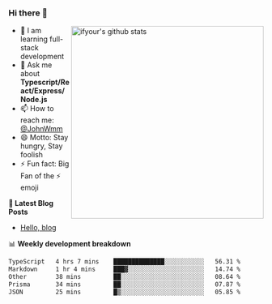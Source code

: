 ### Hi there 👋

<img style="width: 380px" align="right" src="https://github-readme-stats.vercel.app/api?username=ifyour&show_icons=true&theme=dark&card_width=280px&hide_title=true&hide=contribs&include_all_commits=true&count_private=true" alt="ifyour's github stats"/>


- 🌱  I am learning full-stack development
- 💬  Ask me about **Typescript/React/Express/Node.js**
- 📫  How to reach me: [@JohnWmm](https://twitter.com/JohnWmm)
- 😄  Motto: Stay hungry, Stay foolish
- ⚡  Fun fact: Big Fan of the :zap: emoji


**📝 Latest Blog Posts**

<!-- BLOG-POST-LIST:START -->
- [Hello, blog](https://mingming.dev/posts/hello-blog)
<!-- BLOG-POST-LIST:END -->



📊 **Weekly development breakdown** 

<!-- [![wakatime](https://wakatime.com/badge/user/d2bc2102-a53a-4e4f-93d0-a8cbf4be2db4.svg)](https://wakatime.com/@d2bc2102-a53a-4e4f-93d0-a8cbf4be2db4) -->

<!--START_SECTION:waka-->

```txt
TypeScript   4 hrs 7 mins    ██████████████░░░░░░░░░░░   56.31 %
Markdown     1 hr 4 mins     ███▓░░░░░░░░░░░░░░░░░░░░░   14.74 %
Other        38 mins         ██░░░░░░░░░░░░░░░░░░░░░░░   08.64 %
Prisma       34 mins         ██░░░░░░░░░░░░░░░░░░░░░░░   07.87 %
JSON         25 mins         █▒░░░░░░░░░░░░░░░░░░░░░░░   05.85 %
```

<!--END_SECTION:waka-->

